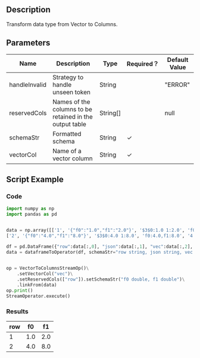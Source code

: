 ## Description
Transform data type from Vector to Columns.

## Parameters
| Name | Description | Type | Required？ | Default Value |
| --- | --- | --- | --- | --- |
| handleInvalid | Strategy to handle unseen token | String |  | "ERROR" |
| reservedCols | Names of the columns to be retained in the output table | String[] |  | null |
| schemaStr | Formatted schema | String | ✓ |  |
| vectorCol | Name of a vector column | String | ✓ |  |

## Script Example
### Code
```python
import numpy as np
import pandas as pd


data = np.array([['1', '{"f0":"1.0","f1":"2.0"}', '$3$0:1.0 1:2.0', 'f0:1.0,f1:2.0', '1.0,2.0', 1.0, 2.0],
['2', '{"f0":"4.0","f1":"8.0"}', '$3$0:4.0 1:8.0', 'f0:4.0,f1:8.0', '4.0,8.0', 4.0, 8.0]])

df = pd.DataFrame({"row":data[:,0], "json":data[:,1], "vec":data[:,2], "kv":data[:,3], "csv":data[:,4], "f0":data[:,5], "f1":data[:,6]})
data = dataframeToOperator(df, schemaStr="row string, json string, vec string, kv string, csv string, f0 double, f1 double",op_type="stream")
    

op = VectorToColumnsStreamOp()\
    .setVectorCol("vec")\
    .setReservedCols(["row"]).setSchemaStr("f0 double, f1 double")\
    .linkFrom(data)
op.print()
StreamOperator.execute()
```

### Results
    
|row|f0|f1|
|-|---|---|
|1|1.0|2.0|
|2|4.0|8.0|
    
